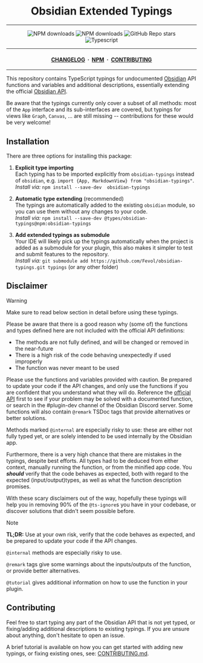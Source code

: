 
<center>

# Obsidian Extended Typings
</center>

---

<div align="center">
    <a href="https://www.npmjs.com/package/obsidian-typings" style="text-decoration: none">
        <img alt="NPM downloads" src="https://img.shields.io/npm/v/obsidian-typings?color=red&label=Version%3A&logo=npm&logoColor=white&labelColor=red">
    </a>
    <a href="https://www.npmjs.com/package/obsidian-typings" style="text-decoration: none">
        <img alt="NPM downloads" src="https://img.shields.io/npm/dw/obsidian-typings?style=flat&label=Downloads">
    </a>
    <a href="https://github.com/Fevol/obsidian-typings/stargazers" style="text-decoration: none">
        <img alt="GitHub Repo stars" src="https://img.shields.io/github/stars/fevol/obsidian-typings?color=yellow&label=Stargazers%3A&logo=OpenTelemetry&logoColor=yellow">
    </a><br>
    <a href="https://www.typescriptlang.org/" style="text-decoration: none">
        <img alt="Typescript" src="https://img.shields.io/badge/-Typescript-3178C6?logo=Typescript&logoColor=white&style=flat&">
    </a>
</div>



---
<div align="center">
<h4>
 <a href="https://github.com/Fevol/obsidian-typings/blob/master/src/CHANGELOG.md">CHANGELOG</a>
 <span>&nbsp;·&nbsp;</span>
 <a href="https://www.npmjs.com/package/obsidian-typings">NPM</a>
 <span>&nbsp;·&nbsp;</span>
 <a href="https://github.com/Fevol/obsidian-typings/blob/master/docs/CONTRIBUTING.md">CONTRIBUTING</a>

</h4>
</div>


---


This repository contains TypeScript typings for undocumented [Obsidian](https://obsidian.md/) API functions and variables and additional descriptions, 
essentially extending the official [Obsidian API](https://github.com/obsidianmd/obsidian-api/blob/master/obsidian.d.ts).

Be aware that the typings currently only cover a subset of all methods: most of the `App` interface and its sub-interfaces
are covered, but typings for views like `Graph`, `Canvas`, ... are still missing -- contributions for these would be very welcome!

## Installation

There are three options for installing this package:
1. **Explicit type importing** <br> Each typing has to be imported explicitly from `obsidian-typings` instead of `obsidian`, e.g. `import {App, MarkdownView} from "obsidian-typings"`. <br> _Install via:_ `npm install --save-dev  obsidian-typings`

2. **Automatic type extending** (recommended) <br> The typings are automatically added to the existing `obsidian` module, so you can use them without any changes to your code. <br> _Install via:_ `npm install --save-dev @types/obsidian-typings@npm:obsidian-typings`

3. **Add extended typings as submodule** <br> Your IDE will likely pick up the typings automatically when the project is added as a submodule for your plugin, this also makes it simpler to test and submit features to the repository. <br> _Install via:_ `git submodule add https://github.com/Fevol/obsidian-typings.git typings` (or any other folder)


## Disclaimer

> [!WARNING]
> Make sure to read below section in detail before using these typings.

Please be aware that there is a good reason why (some of) the functions and types defined here are not included with the official API definitions:
- The methods are not fully defined, and will be changed or removed in the near-future
- There is a high risk of the code behaving unexpectedly if used improperly
- The function was never meant to be used

Please use the functions and variables provided with caution. Be prepared to update your code if the API changes,
and only use the functions if you are confident that you understand what they will do. Reference the [official API](https://github.com/obsidianmd/obsidian-api/blob/master/obsidian.d.ts) 
first to see if your problem may be solved with a documented function, or search
in the #plugin-dev channel of the Obsidian Discord server. Some functions will also contain `@remark` TSDoc tags that provide
alternatives or better solutions.

Methods marked `@internal` are especially risky to use: these are either not fully typed yet, or are solely intended
to be used internally by the Obsidian app.

Furthermore, there is a very high chance that there are mistakes in the typings, despite best efforts.
All types had to be deduced from either context, manually running the function, or from the minified app code. 
You _**should**_ verify that the code behaves as expected, both with regard to the expected (input/output)types, as well as what 
the function description promises.

With these scary disclaimers out of the way, hopefully these typings will help you in removing 90% of the `@ts-ignore`s
you have in your codebase, or discover solutions that didn't seem possible before.


> [!NOTE] 
> **TL;DR:** Use at your own risk, verify that the code behaves as expected, and be prepared to update your code if the API changes.
> 
> `@internal` methods are especially risky to use.
> 
> `@remark` tags give some warnings about the inputs/outputs of the function, or provide better alternatives.
> 
> `@tutorial` gives additional information on how to use the function in your plugin.


## Contributing

Feel free to start typing any part of the Obsidian API that is not yet typed, or fixing/adding additional descriptions to existing typings.
If you are unsure about anything, don't hesitate to open an issue.

A brief tutorial is available on how you can get started with adding new typings, or fixing existing ones, see: [CONTRIBUTING.md](CONTRIBUTING.md).
